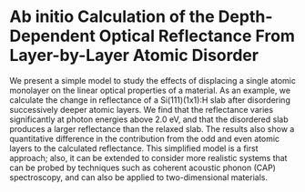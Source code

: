 # Ab initio Calculation of the Depth-Dependent Optical Reflectance From Layer-by-Layer Atomic Disorder

We present a simple model to study the effects of displacing a single atomic monolayer on the linear optical properties of a material. As an example, we calculate the change in reflectance of a Si(111)(1x1):H slab after disordering successively deeper atomic layers. We find that the reflectance varies significantly at photon energies above 2.0 eV, and that the disordered slab produces a larger reflectance than the relaxed slab. The results also show a quantitative difference in the contribution from the odd and even atomic layers to the calculated reflectance. This simplified model is a first approach; also, it can be extended to consider more realistic systems that can be probed by techniques such as coherent acoustic phonon (CAP) spectroscopy, and can also be applied to two-dimensional materials.
